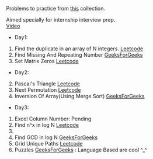 Problems to practice from [this](https://docs.google.com/document/d/1SM92efk8oDl8nyVw8NHPnbGexTS9W-1gmTEYfEurLWQ/edit) collection.

Aimed specially for internship interview prep.  
[Video](https://www.youtube.com/watch?v=WNtzUR_MwUQ)

* Day1:
 1. Find the duplicate in an array of N integers. [Leetcode](https://leetcode.com/problems/find-the-duplicate-number)
 3. Find Missing And Repeating Number [GeeksForGeeks](https://practice.geeksforgeeks.org/problems/find-missing-and-repeating/0) &nbsp; 
 4. Set Matrix Zeros [Leetcode](https://leetcode.com/problems/set-matrix-zeroes/)

* Day2:
 2. Pascal's Triangle [Leetcode](https://leetcode.com/problems/pascals-triangle/)
 3. Next Permutation [Leetcode](https://leetcode.com/problems/next-permutation/)
 4. Inversion Of Array(Using Merge Sort) [GeeksForGeeks](https://practice.geeksforgeeks.org/problems/inversion-of-array/0)

* Day3:
 1. Excel Column Number: Pending
 2. Find n^x in log N [Leetcode](https://leetcode.com/problems/powx-n/)
 3. 
 4. Find GCD in log N [GeeksForGeeks](https://practice.geeksforgeeks.org/problems/gcd-of-array/0)
 5. Grid Unique Paths [Leetcode](https://leetcode.com/problems/unique-paths/)
 6. Puzzles [GeeksForGeeks](https://www.geeksforgeeks.org/puzzles/) : Language Based are cool ^_^